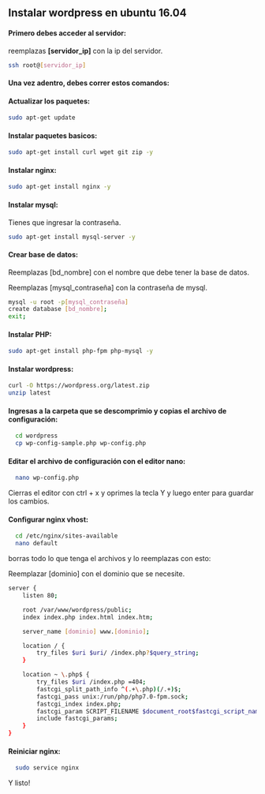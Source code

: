 ## Instalar wordpress en ubuntu 16.04

#### Primero debes acceder al servidor:

reemplazas **[servidor_ip]** con la ip del servidor.

```bash
ssh root@[servidor_ip]
```

#### Una vez adentro, debes correr estos comandos:

#### Actualizar los paquetes:

```bash
sudo apt-get update
```

#### Instalar paquetes basicos:

```bash
sudo apt-get install curl wget git zip -y
```

#### Instalar nginx:

```bash
sudo apt-get install nginx -y
```

#### Instalar mysql:
Tienes que ingresar la contraseña.

```bash
sudo apt-get install mysql-server -y
```

#### Crear base de datos:

Reemplazas [bd_nombre] con el nombre que debe tener la base de datos.

Reemplazas [mysql_contraseña] con la contraseña de mysql.
```bash
mysql -u root -p[mysql_contraseña]
create database [bd_nombre];
exit;
```

#### Instalar PHP:

```bash
sudo apt-get install php-fpm php-mysql -y
```

#### Instalar wordpress:

```bash
curl -O https://wordpress.org/latest.zip
unzip latest
```

#### Ingresas a la carpeta que se descomprimio y copias el archivo de configuración:
```bash
  cd wordpress
  cp wp-config-sample.php wp-config.php
```

#### Editar el archivo de configuración con el editor nano:
```bash
  nano wp-config.php
```

Cierras el editor con ctrl + x y oprimes la tecla Y y luego enter para guardar los cambios.

#### Configurar nginx vhost:

```bash
  cd /etc/nginx/sites-available
  nano default
```

borras todo lo que tenga el archivos y lo reemplazas con esto:

Reemplazar [dominio] con el dominio que se necesite.

```bash
server {
    listen 80;

    root /var/www/wordpress/public;
    index index.php index.html index.htm;

    server_name [dominio] www.[dominio];

    location / {
        try_files $uri $uri/ /index.php?$query_string;
    }

    location ~ \.php$ {
        try_files $uri /index.php =404;
        fastcgi_split_path_info ^(.+\.php)(/.+)$;
        fastcgi_pass unix:/run/php/php7.0-fpm.sock;
        fastcgi_index index.php;
        fastcgi_param SCRIPT_FILENAME $document_root$fastcgi_script_name;
        include fastcgi_params;
    }
}

```

#### Reiniciar nginx:

```bash
  sudo service nginx
```

Y listo!
